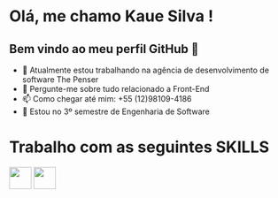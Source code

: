 # Olá, me chamo Kaue Silva ! 
## Bem vindo ao meu perfil GitHub 👋

<!--
**kaue-dotcom/kaue-dotcom** is a ✨ _special_ ✨ repository because its `README.md` (this file) appears on your GitHub profile.

Here are some ideas to get you started:
-->

- 🔭 Atualmente estou trabalhando na agência de desenvolvimento de software The Penser
- 💬 Pergunte-me sobre tudo relacionado a Front-End
- 📫 Como chegar até mim: +55 (12)98109-4186
- 🔭 Estou no 3º semestre de Engenharia de Software

# Trabalho com as seguintes SKILLS

<img loading="lazy" src="https://upload.wikimedia.org/wikipedia/commons/6/6a/JavaScript-logo.png" width="40" height="40"/> <img loading="lazy" src="https://seeklogo.com/images/E/elephpant-mascot-php-logo-4C78D1AC4E-seeklogo.com.png?v=638245916460000000" width="40" height="40"/>
